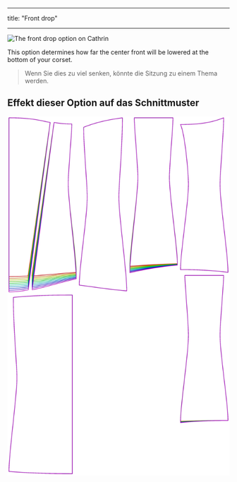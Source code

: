 - - -
title: "Front drop"
- - -

![The front drop option on Cathrin](./frontdrop.svg)

This option determines how far the center front will be lowered at the bottom of your corset.

> Wenn Sie dies zu viel senken, könnte die Sitzung zu einem Thema werden.

## Effekt dieser Option auf das Schnittmuster

![This image shows the effect of this option by superimposing several variants that have a different value for this option](cathrin_frontdrop_sample.svg "Effect of this option on the pattern")
